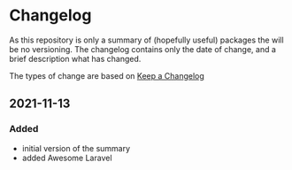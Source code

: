 # Changelog

As this repository is only a summary of (hopefully useful) packages the will be no
versioning. The changelog contains only the date of change, and a brief description 
what has changed.

The types of change are based on [Keep a Changelog](https://keepachangelog.com/en/1.0.0/#how)

## 2021-11-13
### Added
- initial version of the summary
- added Awesome Laravel

